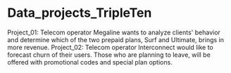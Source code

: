 # Data_projects_TripleTen

Project_01: Telecom operator Megaline wants to analyze clients' behavior and determine which of the two prepaid plans, Surf and Ultimate, brings in more revenue.
Project_02: Telecom operator Interconnect would like to forecast churn of their users. Those who are planning to leave, will be offered with promotional codes and special plan options.

